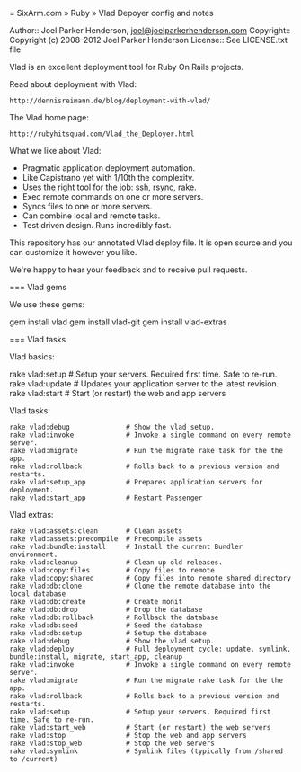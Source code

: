 = SixArm.com » Ruby » Vlad Depoyer config and notes

Author:: Joel Parker Henderson, joel@joelparkerhenderson.com
Copyright:: Copyright (c) 2008-2012 Joel Parker Henderson
License:: See LICENSE.txt file

Vlad is an excellent deployment tool for Ruby On Rails projects.

Read about deployment with Vlad:

    http://dennisreimann.de/blog/deployment-with-vlad/

The Vlad home page:

    http://rubyhitsquad.com/Vlad_the_Deployer.html

What we like about Vlad:

  * Pragmatic application deployment automation.
  * Like Capistrano yet with 1/10th the complexity.
  * Uses the right tool for the job: ssh, rsync, rake.
  * Exec remote commands on one or more servers.
  * Syncs files to one or more servers.
  * Can combine local and remote tasks.
  * Test driven design. Runs incredibly fast.

This repository has our annotated Vlad deploy file. It is open source and you can customize it however you like.

We're happy to hear your feedback and to receive pull requests.

=== Vlad gems

We use these gems:

   gem install vlad
   gem install vlad-git
   gem install vlad-extras

=== Vlad tasks

Vlad basics:

   rake vlad:setup               # Setup your servers. Required first time. Safe to re-run.
   rake vlad:update              # Updates your application server to the latest revision.
   rake vlad:start               # Start (or restart) the web and app servers

Vlad tasks:

    rake vlad:debug              # Show the vlad setup.
    rake vlad:invoke             # Invoke a single command on every remote server.
    rake vlad:migrate            # Run the migrate rake task for the the app.
    rake vlad:rollback           # Rolls back to a previous version and restarts.
    rake vlad:setup_app          # Prepares application servers for deployment.
    rake vlad:start_app          # Restart Passenger

Vlad extras:

    rake vlad:assets:clean       # Clean assets
    rake vlad:assets:precompile  # Precompile assets
    rake vlad:bundle:install     # Install the current Bundler environment.
    rake vlad:cleanup            # Clean up old releases.
    rake vlad:copy:files         # Copy files to remote
    rake vlad:copy:shared        # Copy files into remote shared directory
    rake vlad:db:clone           # Clone the remote database into the local database
    rake vlad:db:create          # Create monit
    rake vlad:db:drop            # Drop the database
    rake vlad:db:rollback        # Rollback the database
    rake vlad:db:seed            # Seed the database
    rake vlad:db:setup           # Setup the database
    rake vlad:debug              # Show the vlad setup.
    rake vlad:deploy             # Full deployment cycle: update, symlink, bundle:install, migrate, start_app, cleanup
    rake vlad:invoke             # Invoke a single command on every remote server.
    rake vlad:migrate            # Run the migrate rake task for the the app.
    rake vlad:rollback           # Rolls back to a previous version and restarts.
    rake vlad:setup              # Setup your servers. Required first time. Safe to re-run.
    rake vlad:start_web          # Start (or restart) the web servers
    rake vlad:stop               # Stop the web and app servers
    rake vlad:stop_web           # Stop the web servers
    rake vlad:symlink            # Symlink files (typically from /shared to /current)


